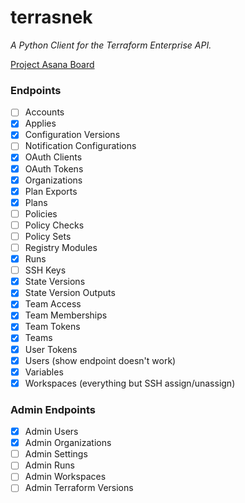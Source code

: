 # terrasnek

_A Python Client for the Terraform Enterprise API._

[Project Asana Board](https://app.asana.com/0/1128022822619695/1128022822619711)

### Endpoints

- [ ] Accounts
- [X] Applies
- [X] Configuration Versions
- [ ] Notification Configurations
- [X] OAuth Clients
- [X] OAuth Tokens
- [X] Organizations
- [X] Plan Exports
- [X] Plans
- [ ] Policies
- [ ] Policy Checks
- [ ] Policy Sets
- [ ] Registry Modules
- [X] Runs
- [ ] SSH Keys
- [X] State Versions
- [X] State Version Outputs
- [X] Team Access
- [X] Team Memberships
- [X] Team Tokens
- [X] Teams
- [X] User Tokens
- [X] Users (show endpoint doesn't work)
- [X] Variables
- [X] Workspaces (everything but SSH assign/unassign)

### Admin Endpoints

- [X] Admin Users
- [X] Admin Organizations
- [ ] Admin Settings
- [ ] Admin Runs
- [ ] Admin Workspaces
- [ ] Admin Terraform Versions